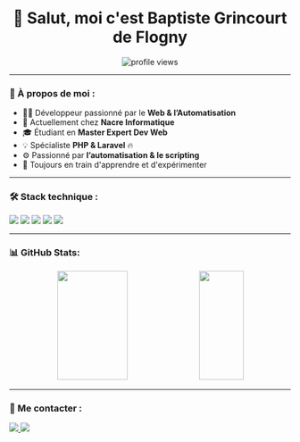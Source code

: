 <h1 align="center">👋 Salut, moi c'est Baptiste Grincourt de Flogny</h1>

<p align="center">
  <img src="https://komarev.com/ghpvc/?username=BaptisteGF&label=Profile%20Views&color=blue&style=flat" alt="profile views">
</p>

---

### 🚀 À propos de moi :
- 👨‍💻 Développeur passionné par le **Web & l’Automatisation**
- 🔭 Actuellement chez **Nacre Informatique**
- 🎓 Étudiant en **Master Expert Dev Web**
- 💡 Spécialiste **PHP & Laravel** 🔥  
- ⚙️ Passionné par **l’automatisation & le scripting**
- 🌱 Toujours en train d'apprendre et d'expérimenter  

---

### 🛠️ Stack technique :
<p align="left">
  <img src="https://img.shields.io/badge/PHP-777BB4?style=for-the-badge&logo=php&logoColor=white">
  <img src="https://img.shields.io/badge/Laravel-FF2D20?style=for-the-badge&logo=laravel&logoColor=white">
  <img src="https://img.shields.io/badge/MySQL-4479A1?style=for-the-badge&logo=mysql&logoColor=white">
  <img src="https://img.shields.io/badge/Shell_Scripting-4EAA25?style=for-the-badge&logo=gnu-bash&logoColor=white">
  <img src="https://img.shields.io/badge/Git-F05032?style=for-the-badge&logo=git&logoColor=white">
</p>

---

### 📊 GitHub Stats:
<div align="center">
  <img src="https://github-readme-stats.vercel.app/api?username=Baptistte&show_icons=true&theme=dark" width="50%" height="195">
  <img src="https://github-readme-stats.vercel.app/api/top-langs/?username=Baptistte&layout=compact&theme=dark" width="40%" height="195">
</div>

---

### 🔗 Me contacter :
<p align="left">
  <a href="https://www.linkedin.com/in/baptistegrincourtdeflogny/" target="_blank">
    <img src="https://img.shields.io/badge/LinkedIn-BaptisteGrincourt-blue?logo=linkedin&logoColor=white">
  </a>
  <a href="mailto:baptistegrincourt@gmail.com">
    <img src="https://img.shields.io/badge/Email-Contact%20Me-green?logo=gmail&logoColor=white">
  </a>
</p>
